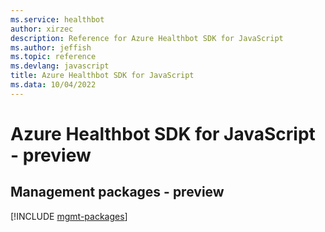 ```yaml
---
ms.service: healthbot
author: xirzec
description: Reference for Azure Healthbot SDK for JavaScript
ms.author: jeffish
ms.topic: reference
ms.devlang: javascript
title: Azure Healthbot SDK for JavaScript
ms.data: 10/04/2022
---
```

# Azure Healthbot SDK for JavaScript - preview

## Management packages - preview
[!INCLUDE [mgmt-packages](healthbot-mgmt-index.md)]
